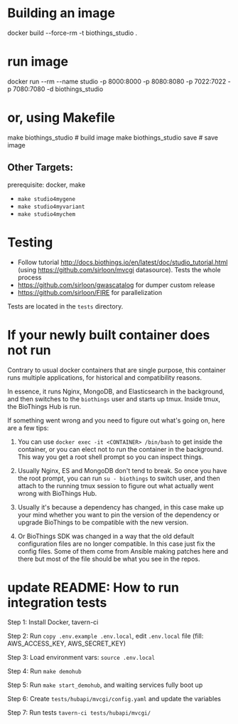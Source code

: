 # Building an image
docker build --force-rm -t biothings_studio .
# run image
docker run --rm --name studio -p 8000:8000 -p 8080:8080 -p 7022:7022 -p 7080:7080 -d biothings_studio

# or, using Makefile
make biothings_studio       # build image
make biothings_studio save  # save image

## Other Targets:

prerequisite:  docker, make

- `make studio4mygene`
- `make studio4myvariant`
- `make studio4mychem`


# Testing
- Follow tutorial http://docs.biothings.io/en/latest/doc/studio_tutorial.html
  (using https://github.com/sirloon/mvcgi datasource). Tests the whole process
- https://github.com/sirloon/gwascatalog for dumper custom release
- https://github.com/sirloon/FIRE for parallelization

Tests are located in the `tests` directory.


# If your newly built container does not run

Contrary to usual docker containers that are single purpose, this container
runs multiple applications, for historical and compatibility reasons.

In essence, it runs Nginx, MongoDB, and Elasticsearch in the background, and then switches
to the `biothings` user and starts up tmux. Inside tmux, the BioThings Hub is run.

If something went wrong and you need to figure out what's going on, here are a few
tips:

1. You can use `docker exec -it <CONTAINER> /bin/bash` to get inside the container, or
you can elect not to run the container in the background. This way you get a root shell
prompt so you can inspect things.

2. Usually Nginx, ES and MongoDB don't tend to break. So once you have the root prompt, 
you can run `su - biothings` to switch user, and then attach to the running tmux session
to figure out what actually went wrong with BioThings Hub.

3. Usually it's because a dependency has changed, in this case make up your mind whether 
you want to pin the version of the dependency or upgrade BioThings to be compatible with
the new version.

4. Or BioThings SDK was changed in a way that the old default configuration files are no
longer compatible. In this case just fix the config files. Some of them come from 
Ansible making patches here and there but most of the file should be what you see in the
repos.


# update README: How to run integration tests

Step 1: Install Docker, tavern-ci

Step 2: Run `copy .env.example .env.local`, edit `.env.local` file (fill: AWS_ACCESS_KEY, AWS_SECRET_KEY)

Step 3: Load environment vars: `source .env.local`

Step 4: Run `make demohub`

Step 5: Run `make start_demohub`, and waiting services fully boot up

Step 6: Create `tests/hubapi/mvcgi/config.yaml` and update the variables

Step 7: Run tests `tavern-ci tests/hubapi/mvcgi/`

